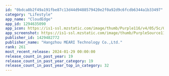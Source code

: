 ```yaml
---
id: "0bdca8b2f49a191fbe87c13d44d9488579420e2f0a92d9c6fcdb6344a1b33497"
category: "Lifestyle"
app_name: "CloudEdge"
app_id: 1294635090
app_icon: https://is1-ssl.mzstatic.com/image/thumb/Purple116/v4/05/5c/00/055c0077-5620-40db-54b6-40c16b21ea45/AppIcon-0-0-1x_U007emarketing-0-0-0-5-0-0-sRGB-0-0-0-GLES2_U002c0-512MB-85-220-0-0.png/1024x1024bb.png
app_screenshot: https://is1-ssl.mzstatic.com/image/thumb/PurpleSource116/v4/be/a3/74/bea3747c-e872-2e29-974c-df7067bb2e8b/90a4cd67-8f6e-4e32-9fbc-2acbfc9ce354_6.5-2.png/1242x2688bb.png
publisher_id: 1429482772
publisher_name: "Hangzhou MEARI Technology Co.,Ltd."
rank: 261
most_recent_release: 2024-01-29 00:00:00
release_count_in_past_year: 19
release_count_in_past_year_category: 19
release_count_in_past_year_top_in_category: 32
---
```

